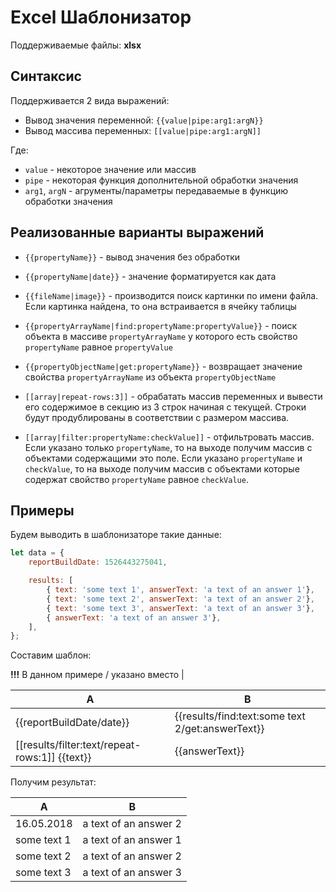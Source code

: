 # Excel Шаблонизатор

Поддерживаемые файлы: **xlsx**

## Синтаксис

Поддерживается 2 вида выражений:
* Вывод значения переменной: `{{value|pipe:arg1:argN}}`
* Вывод массива переменных: `[[value|pipe:arg1:argN]]`

Где:
* `value` - некоторое значение или массив
* `pipe` - некоторая функция дополнительной обработки значения
* `arg1`, `argN` - агрументы/параметры передаваемые в функцию обработки значения

## Реализованные варианты выражений

* `{{propertyName}}` - вывод значения без обработки
* `{{propertyName|date}}` - значение форматируется как дата 
* `{{fileName|image}}` - производится поиск картинки по имени файла. 
    Если картинка найдена, то она встраивается в ячейку таблицы
* `{{propertyArrayName|find:propertyName:propertyValue}}` - поиск объекта в массиве `propertyArrayName` 
    у которого есть свойство `propertyName` равное `propertyValue`
* `{{propertyObjectName|get:propertyName}}` - возвращает значение свойства `propertyArrayName` из объекта `propertyObjectName`     

* `[[array|repeat-rows:3]]` - обрабатать массив переменных и 
    вывести его содержимое в секцию из 3 строк начиная с текущей. 
    Строки будут продублированы в соответствии с размером массива.
* `[[array|filter:propertyName:checkValue]]` - отфильтровать массив. 
    Если указано только `propertyName`, то на выходе получим массив с объектами содержащими это поле.
    Если указано `propertyName` и `checkValue`, то на выходе получим массив с объектами которые содержат 
    свойство `propertyName` равное `checkValue`.
        
    
## Примеры

Будем выводить в шаблонизаторе такие данные:
```javascript
let data = {
    reportBuildDate: 1526443275041,

    results: [
        { text: 'some text 1', answerText: 'a text of an answer 1'},
        { text: 'some text 2', answerText: 'a text of an answer 2'},
        { text: 'some text 3', answerText: 'a text of an answer 3'},
        { answerText: 'a text of an answer 3'},
    ],
};
```
    
Составим шаблон:

**!!!** В данном примере / указано вместо |

| A | B |
|---|---|
|{{reportBuildDate/date}}| {{results/find:text:some text 2/get:answerText}} |
|[[results/filter:text/repeat-rows:1]] {{text}}| {{answerText}} |

Получим результат:

| A     | B     |
|-------|-------|
| 16.05.2018 | a text of an answer 2 |
| some text 1 | a text of an answer 1 |
| some text 2 | a text of an answer 2 |
| some text 3 | a text of an answer 3 |
